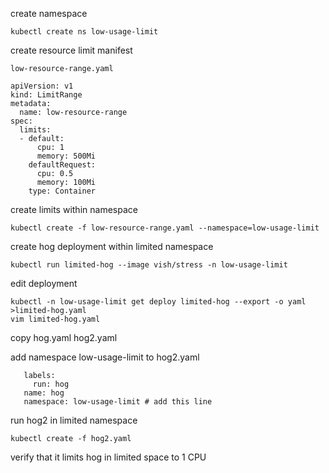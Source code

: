 create namespace

`kubectl create ns low-usage-limit`

create resource limit manifest

`low-resource-range.yaml`

```
apiVersion: v1
kind: LimitRange
metadata:
  name: low-resource-range
spec:
  limits:
  - default:
      cpu: 1
      memory: 500Mi
    defaultRequest:
      cpu: 0.5
      memory: 100Mi
    type: Container
```  
    
create limits within namespace

`kubectl create -f low-resource-range.yaml --namespace=low-usage-limit`

create hog deployment within limited namespace

`kubectl run limited-hog --image vish/stress -n low-usage-limit`

edit deployment

```
kubectl -n low-usage-limit get deploy limited-hog --export -o yaml >limited-hog.yaml
vim limited-hog.yaml
```

copy hog.yaml hog2.yaml

add namespace low-usage-limit to hog2.yaml

```
   labels:
     run: hog
   name: hog
   namespace: low-usage-limit # add this line
```

run hog2 in limited namespace

`kubectl create -f hog2.yaml`

verify that it limits hog in limited space to 1 CPU

